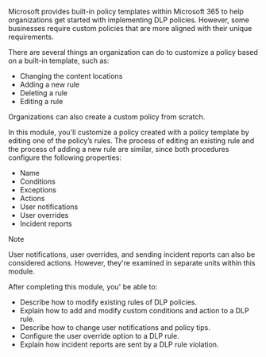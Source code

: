 Microsoft provides built-in policy templates within Microsoft 365 to help organizations get started with implementing DLP policies. However, some businesses require custom policies that are more aligned with their unique requirements.

There are several things an organization can do to customize a policy based on a built-in template, such as:

 -  Changing the content locations
 -  Adding a new rule
 -  Deleting a rule
 -  Editing a rule

Organizations can also create a custom policy from scratch.

In this module, you'll customize a policy created with a policy template by editing one of the policy’s rules. The process of editing an existing rule and the process of adding a new rule are similar, since both procedures configure the following properties:

 -  Name
 -  Conditions
 -  Exceptions
 -  Actions
 -  User notifications
 -  User overrides
 -  Incident reports

> [!NOTE]
> User notifications, user overrides, and sending incident reports can also be considered actions. However, they're examined in separate units within this module.

After completing this module, you' be able to:

 -  Describe how to modify existing rules of DLP policies.
 -  Explain how to add and modify custom conditions and action to a DLP rule.
 -  Describe how to change user notifications and policy tips.
 -  Configure the user override option to a DLP rule.
 -  Explain how incident reports are sent by a DLP rule violation.

